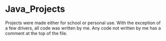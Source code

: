 # Java_Projects
Projects were made either for school or personal use. With the exception of a few drivers, all code was written by me. Any code not written by me has a comment at the top of the file.
